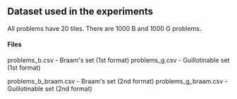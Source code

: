 ## Dataset used in the experiments
All problems have 20 tiles.
There are 1000 B and 1000 G problems.

#### Files
problems_b.csv - Braam's set (1st format)
problems_g.csv - Guillotinable set (1st format)

problems_b_braam.csv - Braam's set (2nd format)
problems_g_braam.csv - Guillotinable set (2nd format)

